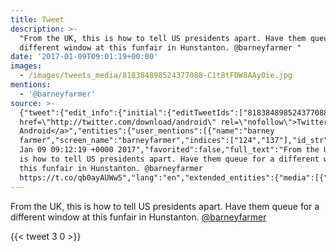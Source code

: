 ```yaml
---
title: Tweet
description: >-
  "From the UK, this is how to tell US presidents apart. Have them queue for a
  different window at this funfair in Hunstanton. @barneyfarmer "
date: '2017-01-09T09:01:19+00:00'
images:
  - /images/tweets_media/818384898524377088-C1t8tFDW8AAy0ie.jpg
mentions:
  - '@barneyfarmer'
source: >-
  {"tweet":{"edit_info":{"initial":{"editTweetIds":["818384898524377088"],"editableUntil":"2017-01-09T10:12:19.321Z","editsRemaining":"5","isEditEligible":true}},"retweeted":false,"source":"<a
  href=\"http://twitter.com/download/android\" rel=\"nofollow\">Twitter for
  Android</a>","entities":{"user_mentions":[{"name":"barney
  farmer","screen_name":"barneyfarmer","indices":["124","137"],"id_str":"235172191","id":"235172191"}],"urls":[],"symbols":[],"media":[{"expanded_url":"https://twitter.com/toychicken/status/818384898524377088/photo/1","indices":["138","161"],"url":"https://t.co/qb0ayAUWw5","media_url":"http://pbs.twimg.com/media/C1t8tFDW8AAy0ie.jpg","id_str":"818384871190097920","id":"818384871190097920","media_url_https":"https://pbs.twimg.com/media/C1t8tFDW8AAy0ie.jpg","sizes":{"small":{"w":"680","h":"510","resize":"fit"},"large":{"w":"2048","h":"1536","resize":"fit"},"thumb":{"w":"150","h":"150","resize":"crop"},"medium":{"w":"1200","h":"900","resize":"fit"}},"type":"photo","display_url":"pic.twitter.com/qb0ayAUWw5"}],"hashtags":[]},"display_text_range":["0","161"],"favorite_count":"3","id_str":"818384898524377088","truncated":false,"retweet_count":"0","id":"818384898524377088","possibly_sensitive":false,"created_at":"Mon
  Jan 09 09:12:19 +0000 2017","favorited":false,"full_text":"From the UK, this
  is how to tell US presidents apart. Have them queue for a different window at
  this funfair in Hunstanton. @barneyfarmer
  https://t.co/qb0ayAUWw5","lang":"en","extended_entities":{"media":[{"expanded_url":"https://twitter.com/toychicken/status/818384898524377088/photo/1","indices":["138","161"],"url":"https://t.co/qb0ayAUWw5","media_url":"http://pbs.twimg.com/media/C1t8tFDW8AAy0ie.jpg","id_str":"818384871190097920","id":"818384871190097920","media_url_https":"https://pbs.twimg.com/media/C1t8tFDW8AAy0ie.jpg","sizes":{"small":{"w":"680","h":"510","resize":"fit"},"large":{"w":"2048","h":"1536","resize":"fit"},"thumb":{"w":"150","h":"150","resize":"crop"},"medium":{"w":"1200","h":"900","resize":"fit"}},"type":"photo","display_url":"pic.twitter.com/qb0ayAUWw5"}]}}}
---
```

From the UK, this is how to tell US presidents apart. Have them queue for a different window at this funfair in Hunstanton. [@barneyfarmer](https://twitter.com/@barneyfarmer) 
    
{{< tweet 3 0 >}}
    
